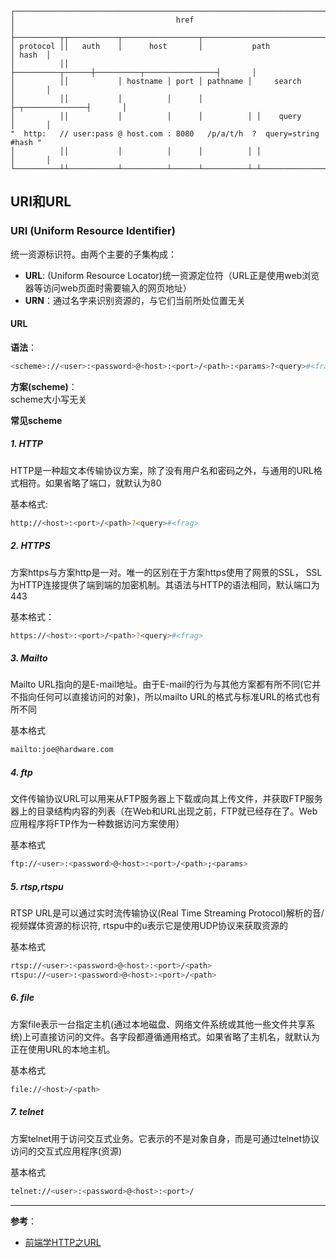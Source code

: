 ```
┌─────────────────────────────────────────────────────────────────────────────┐
│                                    href                                     │
├──────────┬┬───────────┬─────────────────┬───────────────────────────┬───────┤
│ protocol ││   auth    │      host       │           path            │ hash  │
│          ││           ├──────────┬──────┼──────────┬────────────────┤       │
│          ││           │ hostname │ port │ pathname │     search     │       │
│          ││           │          │      │          ├─┬──────────────┤       │
│          ││           │          │      │          │ │    query     │       │
"  http:   // user:pass @ host.com : 8080   /p/a/t/h  ?  query=string   #hash "
│          ││           │          │      │          │ │              │       │
└──────────┴┴───────────┴──────────┴──────┴──────────┴─┴──────────────┴───────┘
```

## URI和URL
### URI (Uniform Resource Identifier)
统一资源标识符。由两个主要的子集构成：
- **URL**: (Uniform Resource Locator)统一资源定位符（URL正是使用web浏览器等访问web页面时需要输入的网页地址）
- **URN**：通过名字来识别资源的，与它们当前所处位置无关

#### URL
**语法**：  
```bash
<scheme>://<user>:<password>@<host>:<port>/<path>:<params>?<query>#<frag>
```

**方案(scheme)**：  
scheme大小写无关

**常见scheme**

##### 1. HTTP
HTTP是一种超文本传输协议方案，除了没有用户名和密码之外，与通用的URL格式相符。如果省略了端口，就默认为80

基本格式:
```bash
http://<host>:<port>/<path>?<query>#<frag>
```

##### 2. HTTPS
方案https与方案http是一对。唯一的区别在于方案https使用了网景的SSL， SSL为HTTP连接提供了端到端的加密机制。其语法与HTTP的语法相同，默认端口为443

基本格式：
```bash
https://<host>:<port>/<path>?<query>#<frag>
```

##### 3. Mailto
Mailto URL指向的是E-mail地址。由于E-mail的行为与其他方案都有所不同(它并不指向任何可以直接访问的对象)，所以mailto URL的格式与标准URL的格式也有所不同

基本格式
```bash
mailto:joe@hardware.com
```

##### 4. ftp
文件传输协议URL可以用来从FTP服务器上下载或向其上传文件，并获取FTP服务器上的目录结构内容的列表（在Web和URL出现之前，FTP就已经存在了。Web应用程序将FTP作为一种数据访问方案使用）

基本格式
```bash
ftp://<user>:<password>@<host>:<port>/<path>;<params>
```

##### 5. rtsp,rtspu
RTSP URL是可以通过实时流传输协议(Real Time Streaming Protocol)解析的音/视频媒体资源的标识符, rtspu中的u表示它是使用UDP协议来获取资源的

基本格式
```bash
rtsp://<user>:<password>@<host>:<port>/<path>
rtspu://<user>:<password>@<host>:<port>/<path>
```

##### 6. file
方案file表示一台指定主机(通过本地磁盘、网络文件系统或其他一些文件共享系统)上可直接访问的文件。各字段都遵循通用格式。如果省略了主机名，就默认为正在使用URL的本地主机。

基本格式
```bash
file://<host>/<path>
```

##### 7. telnet
方案telnet用于访问交互式业务。它表示的不是对象自身，而是可通过telnet协议访问的交互式应用程序(资源)

基本格式
```bash
telnet://<user>:<password>@<host>:<port>/
```


- - -
**参考**：
- [前端学HTTP之URL](https://www.cnblogs.com/xiaohuochai/p/6144157.html)